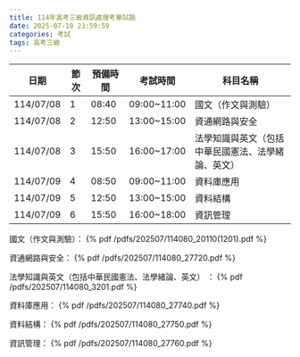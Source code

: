 ```yaml
---
title: 114年高考三級資訊處理考畢試題
date: 2025-07-10 23:59:59
categories: 考試
tags: 高考三級
---
```


| 日期      |節次|預備時間 |考試時間   |科目名稱                                           |
| ----------|----|---------|-----------|---------------------------------------------------|
| 114/07/08 |1    |08:40   |09:00~11:00|國文（作文與測驗）                                 |
| 114/07/08 |2    |12:50   |13:00~15:00|資通網路與安全                                     |
| 114/07/08 |3    |15:50   |16:00~17:00|法學知識與英文（包括中華民國憲法、法學緒論、英文） |
| 114/07/09 |4    |08:50   |09:00~11:00|資料庫應用                                         |
| 114/07/09 |5    |12:50   |13:00~15:00|資料結構                                           |
| 114/07/09 |6    |15:50   |16:00~18:00|資訊管理                                           |

國文（作文與測驗）：
{% pdf /pdfs/202507/114080_20110(1201).pdf %}

資通網路與安全：
{% pdf /pdfs/202507/114080_27720.pdf %}

法學知識與英文（包括中華民國憲法、法學緒論、英文） ：
{% pdf /pdfs/202507/114080_3201.pdf %}

資料庫應用：
{% pdf /pdfs/202507/114080_27740.pdf %}

資料結構：
{% pdf /pdfs/202507/114080_27750.pdf %}

資訊管理：
{% pdf /pdfs/202507/114080_27760.pdf %}

